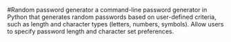 #Random password generator
a command-line password generator in Python that generates random passwords based on user-defined criteria, such as length and character types (letters, numbers, symbols). Allow users to specify password length and character set preferences.
